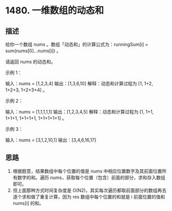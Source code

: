 # 1480. 一维数组的动态和

## 描述

给你一个数组 nums 。数组「动态和」的计算公式为：runningSum[i] = sum(nums[0]…nums[i]) 。

请返回 nums 的动态和。

示例 1：

输入：nums = [1,2,3,4]
输出：[1,3,6,10]
解释：动态和计算过程为 [1, 1+2, 1+2+3, 1+2+3+4] 。

示例 2：

输入：nums = [1,1,1,1,1]
输出：[1,2,3,4,5]
解释：动态和计算过程为 [1, 1+1, 1+1+1, 1+1+1+1, 1+1+1+1+1] 。

示例 3：

输入：nums = [3,1,2,10,1]
输出：[3,4,6,16,17]


## 思路

1) 根据题意，结果数组中每个位置的值是 nums 中相应位置数字及其前面位置所有数字的和。遍历 nums，获取每个位置（包含）前面的部分，求和存入数组即可。
2) 但上面那种方式时间复杂度是 O(N2)，其实每次遍历都取前面部分的数组再去逐个求和做了重复计算，因为 res 数组中每个位置的和就是 i 前面位置的值和 nums[i] 的和。
